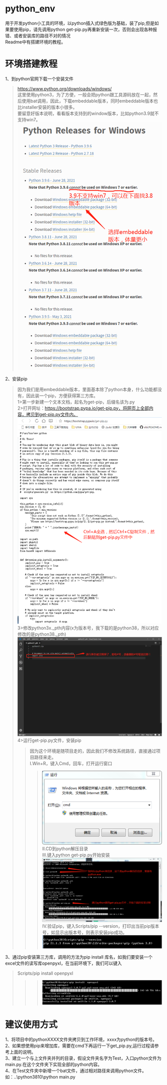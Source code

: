 # python_env

用于开发python小工具的环境，以python插入式绿色版为基础，装了pip,但是如果要使用pip，请先调用python get-pip.py再重新安装一次，否则会出现各种报错、或者安装库的路径不对的情况<br>
Readme中有搭建环境的教程。

# 环境搭建教程
1、到python官网下载一个安装文件<br>
>https://www.python.org/downloads/windows/<br>
>这里使用python3，为了方便，一般会把python跟工具源码放在一起，然后使用bat调用，因此，下载embeddable版本，同时embeddable版本也比installer安装的版本小很多。<br>
>要留意好版本说明，看看版本支持到的window版本，比如python3.9就不支持win7。<br>
>    ![](imgs/图片1.png)<br>

2、安装pip<br>
> 因为我们是用embeddable版本，里面基本除了python本身，什么功能都没有，因此装一个pip，方便获得第三方库。<br>
> 1>第一步新建一个文本文档，起名为get-pip，后缀名该为.py<br>
> 2>打开网址：https://bootstrap.pypa.io/get-pip.py，将网页上全部内容，拷贝到get-pip.py文件内。<br>
>    ![](imgs/图片2.png)<br>
> 3>修改python3x._pth内容(x为版本号，我下载的是python38，所以对应修改的是python38._pth)<br>
>    ![](imgs/图片3.png)<br>
> 4>运行get-pip.py文件，安装pip<br>
>> 因为这个环境是随项目走的，因此我们不修改系统路径，直接通过项目路径来走。<br>
>> I.Win+R，键入Cmd，回车，打开运行窗口<br>
>>>    ![](imgs/图片4.png)<br>
>> II.CD到python解压目录<br>
>> III.键入python get-pip.py开始安装<br>
>>>    ![](imgs/图片5.png)<br>
>> IV.验证pip，键入Scripts/pip --version，打印出当前pip版本号，如显示出版本号，则表示安装pip成功。<br>
>>>    ![](imgs/图片6.png)<br>

3、通过pip安装第三方库，调用的方法为pip install 库名，如我们要安装一个excel文件的读写库openpyxl，在当前环境下，我们可以键入<br>
> Scripts/pip install openpyxl<br>
>>>    ![](imgs/图片7.png)<br>


# 建议使用方式
1、将项目中的pythonXXXX文件夹拷贝到工作环境，xxxx为python的版本号。<br>
2、如果想使用pip来增加库，需要在cmd下再运行一下get_pip.py,运行过程请参考上面的说明。<br>
3、建立一个与上文件夹并列的目录，假设文件夹名字为Test，入口python文件为main.py.在这个文件夹下实现全部的python内容。<br>
4、在Test文件夹中新增一个bat文件，通过相对路径来调用python文件。如：..\python3810\python main.py<br>
